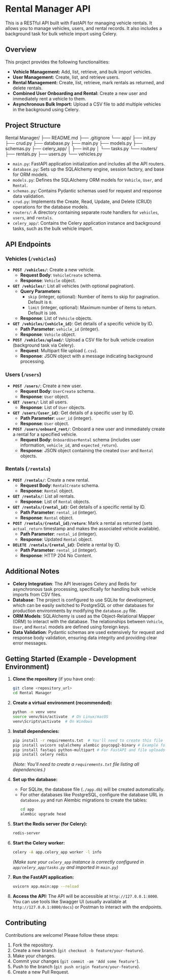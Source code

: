 # Rental Manager API

This is a RESTful API built with FastAPI for managing vehicle rentals. It allows you to manage vehicles, users, and rental records. It also includes a background task for bulk vehicle import using Celery.

## Overview

This project provides the following functionalities:

- **Vehicle Management:** Add, list, retrieve, and bulk import vehicles.
- **User Management:** Create, list, and retrieve users.
- **Rental Management:** Create, list, retrieve, mark rentals as returned, and delete rentals.
- **Combined User Onboarding and Rental:** Create a new user and immediately rent a vehicle to them.
- **Asynchronous Bulk Import:** Upload a CSV file to add multiple vehicles in the background using Celery.

## Project Structure

Rental Manager/
├── README.md
├── .gitignore
└── app/
├── init.py
├── crud.py
├── database.py
├── main.py
├── models.py
├── schemas.py
├── celery_app/
│   ├── init.py
│   └── tasks.py
└── routers/
├── rentals.py
├── users.py
└── vehicles.py


- `main.py`: FastAPI application initialization and includes all the API routers.
- `database.py`: Sets up the SQLAlchemy engine, session factory, and base for ORM models.
- `models.py`: Defines the SQLAlchemy ORM models for `Vehicle`, `User`, and `Rental`.
- `schemas.py`: Contains Pydantic schemas used for request and response data validation.
- `crud.py`: Implements the Create, Read, Update, and Delete (CRUD) operations for the database models.
- `routers/`: A directory containing separate route handlers for `vehicles`, `users`, and `rentals`.
- `celery_app/`: Contains the Celery application instance and background tasks, such as the bulk vehicle import.

## API Endpoints

### Vehicles (`/vehicles`)

- **`POST /vehicles/`**: Create a new vehicle.
    - **Request Body**: `VehicleCreate` schema.
    - **Response**: `Vehicle` object.
- **`GET /vehicles/`**: List all vehicles (with optional pagination).
    - **Query Parameters**:
        - `skip` (integer, optional): Number of items to skip for pagination. Default is `0`.
        - `limit` (integer, optional): Maximum number of items to return. Default is `100`.
    - **Response**: List of `Vehicle` objects.
- **`GET /vehicles/{vehicle_id}`**: Get details of a specific vehicle by ID.
    - **Path Parameter**: `vehicle_id` (integer).
    - **Response**: `Vehicle` object.
- **`POST /vehicles/upload/`**: Upload a CSV file for bulk vehicle creation (background task via Celery).
    - **Request**: Multipart file upload (`.csv`).
    - **Response**: JSON object with a message indicating background processing.

### Users (`/users`)

- **`POST /users/`**: Create a new user.
    - **Request Body**: `UserCreate` schema.
    - **Response**: `User` object.
- **`GET /users/`**: List all users.
    - **Response**: List of `User` objects.
- **`GET /users/{user_id}`**: Get details of a specific user by ID.
    - **Path Parameter**: `user_id` (integer).
    - **Response**: `User` object.
- **`POST /users/onboard_rent/`**: Onboard a new user and immediately create a rental for a specified vehicle.
    - **Request Body**: `OnboardUserRental` schema (includes user information, `vehicle_id`, and `expected_return`).
    - **Response**: JSON object containing the created `User` and `Rental` objects.

### Rentals (`/rentals`)

- **`POST /rentals/`**: Create a new rental.
    - **Request Body**: `RentalCreate` schema.
    - **Response**: `Rental` object.
- **`GET /rentals/`**: List all rentals.
    - **Response**: List of `Rental` objects.
- **`GET /rentals/{rental_id}`**: Get details of a specific rental by ID.
    - **Path Parameter**: `rental_id` (integer).
    - **Response**: `Rental` object.
- **`POST /rentals/{rental_id}/return`**: Mark a rental as returned (sets `actual_return` timestamp and makes the associated vehicle available).
    - **Path Parameter**: `rental_id` (integer).
    - **Response**: Updated `Rental` object.
- **`DELETE /rentals/{rental_id}`**: Delete a rental by ID.
    - **Path Parameter**: `rental_id` (integer).
    - **Response**: HTTP 204 No Content.

## Additional Notes

- **Celery Integration**: The API leverages Celery and Redis for asynchronous task processing, specifically for handling bulk vehicle imports from CSV files.
- **Database**: The project is configured to use SQLite for development, which can be easily switched to PostgreSQL or other databases for production environments by modifying the `database.py` file.
- **ORM Models**: SQLAlchemy is used as the Object-Relational Mapper (ORM) to interact with the database. The relationships between `Vehicle`, `User`, and `Rental` models are defined using foreign keys.
- **Data Validation**: Pydantic schemas are used extensively for request and response body validation, ensuring data integrity and providing clear error messages.

## Getting Started (Example - Development Environment)

1.  **Clone the repository** (if you have one):
    ```bash
    git clone <repository_url>
    cd Rental Manager
    ```

2.  **Create a virtual environment (recommended):**
    ```bash
    python -m venv venv
    source venv/bin/activate  # On Linux/macOS
    venv\Scripts\activate  # On Windows
    ```

3.  **Install dependencies:**
    ```bash
    pip install -r requirements.txt  # You'll need to create this file
    pip install uvicorn sqlalchemy alembic psycopg2-binary # Example for PostgreSQL
    pip install fastapi python-multipart # For FastAPI and file uploads
    pip install celery redis
    ```
    *(Note: You'll need to create a `requirements.txt` file listing all dependencies.)*

4.  **Set up the database:**
    - For SQLite, the database file (`./app.db`) will be created automatically.
    - For other databases like PostgreSQL, configure the database URL in `database.py` and run Alembic migrations to create the tables:
      ```bash
      cd app
      alembic upgrade head
      ```

5.  **Start the Redis server (for Celery):**
    ```bash
    redis-server
    ```

6.  **Start the Celery worker:**
    ```bash
    celery -A app.celery_app worker -l info
    ```
    *(Make sure your `celery_app` instance is correctly configured in `app/celery_app/tasks.py` and imported in `main.py`)*

7.  **Run the FastAPI application:**
    ```bash
    uvicorn app.main:app --reload
    ```

8.  **Access the API:** The API will be accessible at `http://127.0.0.1:8000`. You can use tools like Swagger UI (usually available at `http://127.0.0.1:8000/docs`) or Postman to interact with the endpoints.

## Contributing

Contributions are welcome! Please follow these steps:

1.  Fork the repository.
2.  Create a new branch (`git checkout -b feature/your-feature`).
3.  Make your changes.
4.  Commit your changes (`git commit -am 'Add some feature'`).
5.  Push to the branch (`git push origin feature/your-feature`).
6.  Create a new Pull Request.
